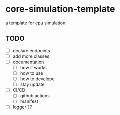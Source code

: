 # core-simulation-template

a template for cpu simulation

## TODO

- [ ] declare endpoints
- [ ] add more classes
- [ ] documentation
  - [ ] how it works
  - [ ] how to use
  - [ ] how to develope
  - [ ] stay update
- [ ] CI/CD 
  - [ ] github actions
  - [ ] manifest
- [ ] logger ??